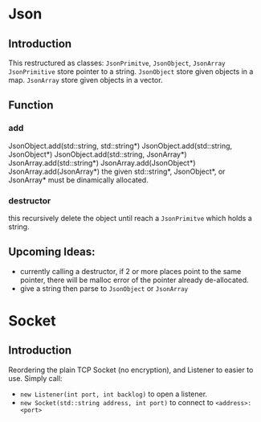# Json
## Introduction
This restructured as classes: `JsonPrimitve`, `JsonObject`, `JsonArray`
`JsonPrimitive` store pointer to a string.
`JsonObject` store given objects in a map.
`JsonArray` store given objects in a vector.
## Function
### add
JsonObject.add(std::string, std::string*)
JsonObject.add(std::string, JsonObject*)
JsonObject.add(std::string, JsonArray*)
JsonArray.add(std::string*)
JsonArray.add(JsonObject*)
JsonArray.add(JsonArray*)
the given std::string*, JsonObject*, or JsonArray* must be dinamically allocated.
### destructor
this recursively delete the object until reach a `JsonPrimitve` which holds a string.
## Upcoming Ideas:
+ currently calling a destructor, if 2 or more places point to the same pointer, there will be malloc error of the pointer already de-allocated.
+ give a string then parse to `JsonObject` or `JsonArray`
# Socket
## Introduction
Reordering the plain TCP Socket (no encryption), and Listener to easier to use. Simply call:
+ `new Listener(int port, int backlog)` to open a listener.
+ `new Socket(std::string address, int port)` to connect to `<address>:<port>`
